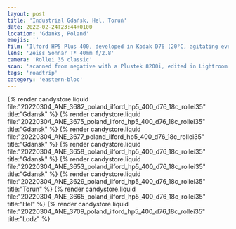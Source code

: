 ```yaml
---
layout: post
title: 'Industrial Gdańsk, Hel, Toruń'
date: 2022-02-24T23:44+0100
location: 'Gdanks, Poland'
emojis: ''
film: 'Ilford HP5 Plus 400, developed in Kodak D76 (20°C, agitating every 30 seconds for 7:30 min)'
lens: 'Zeiss Sonnar T* 40mm f/2.8'
camera: 'Rollei 35 classic'
scan: 'scanned from negative with a Plustek 8200i, edited in Lightroom'
tags: 'roadtrip'
category: 'eastern-bloc'
---
```


{% render candystore.liquid file:"20220304_ANE_3682_poland_ilford_hp5_400_d76_18c_rollei35" title:"Gdansk" %}
{% render candystore.liquid file:"20220304_ANE_3675_poland_ilford_hp5_400_d76_18c_rollei35" title:"Gdansk" %}
{% render candystore.liquid file:"20220304_ANE_3677_poland_ilford_hp5_400_d76_18c_rollei35" title:"Gdansk" %}
{% render candystore.liquid file:"20220304_ANE_3658_poland_ilford_hp5_400_d76_18c_rollei35" title:"Gdansk" %}
{% render candystore.liquid file:"20220304_ANE_3653_poland_ilford_hp5_400_d76_18c_rollei35" title:"Gdansk" %}
{% render candystore.liquid file:"20220304_ANE_3629_poland_ilford_hp5_400_d76_18c_rollei35" title:"Torun" %}
{% render candystore.liquid file:"20220304_ANE_3665_poland_ilford_hp5_400_d76_18c_rollei35" title:"Hel" %}
{% render candystore.liquid file:"20220304_ANE_3709_poland_ilford_hp5_400_d76_18c_rollei35" title:"Lodz" %}
